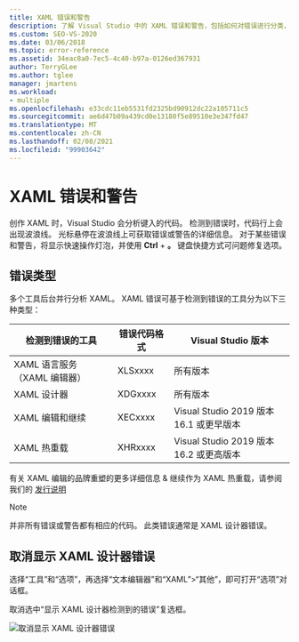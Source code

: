 ```yaml
---
title: XAML 错误和警告
description: 了解 Visual Studio 中的 XAML 错误和警告，包括如何对错误进行分类，如何获取错误信息，以及如何找到用于修复这些错误的选项。
ms.custom: SEO-VS-2020
ms.date: 03/06/2018
ms.topic: error-reference
ms.assetid: 34eac8a0-7ec5-4c40-b97a-0126ed367931
author: TerryGLee
ms.author: tglee
manager: jmartens
ms.workload:
- multiple
ms.openlocfilehash: e33cdc11eb5531fd2325bd90912dc22a105711c5
ms.sourcegitcommit: ae6d47b09a439cd0e13180f5e89510e3e347fd47
ms.translationtype: MT
ms.contentlocale: zh-CN
ms.lasthandoff: 02/08/2021
ms.locfileid: "99903642"
---
```

# <a name="xaml-errors-and-warnings"></a>XAML 错误和警告

创作 XAML 时，Visual Studio 会分析键入的代码。 检测到错误时，代码行上会出现波浪线。 光标悬停在波浪线上可获取错误或警告的详细信息。 对于某些错误和警告，将显示快速操作灯泡，并使用 **Ctrl** + **。** 键盘快捷方式可问题修复选项。

## <a name="error-types"></a>错误类型

多个工具后台并行分析 XAML。 XAML 错误可基于检测到错误的工具分为以下三种类型：

|**检测到错误的工具**|**错误代码格式**|**Visual Studio 版本**|
| - |-----------------| - |
|XAML 语言服务（XAML 编辑器）|XLSxxxx| 所有版本 |
|XAML 设计器|XDGxxxx| 所有版本 | 
|XAML 编辑和继续|XECxxxx| Visual Studio 2019 版本16.1 或更早版本 |
|XAML 热重载 | XHRxxxx | Visual Studio 2019 版本16.2 或更高版本 |

有关 XAML 编辑的品牌重塑的更多详细信息 & 继续作为 XAML 热重载，请参阅我们的 [发行说明](/visualstudio/releases/2019/release-notes-v16.2#wpfuwp-tooling)

> [!Note]
> 并非所有错误或警告都有相应的代码。 此类错误通常是 XAML 设计器错误。

## <a name="suppress-xaml-designer-errors"></a>取消显示 XAML 设计器错误

选择“工具”和“选项”，再选择“文本编辑器”和“XAML”>“其他”，即可打开“选项”对话框。

取消选中“显示 XAML 设计器检测到的错误”复选框。

![取消显示 XAML 设计器错误](media/suppress_xaml_designer_errors.png)